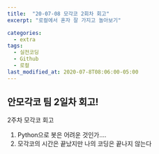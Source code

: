 ```yaml
---
title:  "20-07-08 모각코 2회차 회고"
excerpt: "로컬에서 혼자 잘 가지고 놀아보기"

categories:
  - extra
tags:
  - 실전코딩
  - Github
  - 로컬
last_modified_at: 2020-07-8T08:06:00-05:00
---
```


## 안모각코 팀 2일차 회고!

2주차 모각코 회고

1. Python으로 봇은 어려운 것인가....
2. 모각코의 시간은 끝났지만 나의 코딩은 끝나지 않는다
